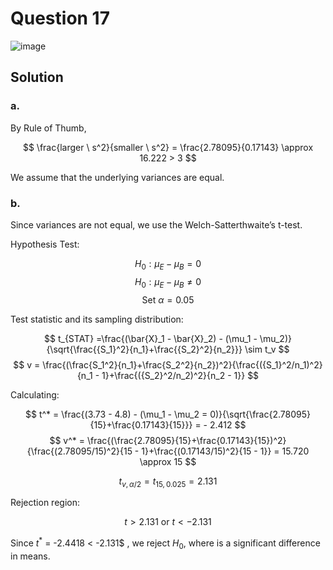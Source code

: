 # Question 17

![image](https://github.com/user-attachments/assets/d15e5af2-932a-47e3-be1f-6aec1bce8085)

## Solution

### a. 

By Rule of Thumb, 

$$
\frac{larger \  s^2}{smaller \ s^2} = \frac{2.78095}{0.17143} \approx 16.222 > 3
$$

We assume that the underlying variances are equal.

### b.

Since variances are not equal, we use the Welch-Satterthwaite’s t-test.

Hypothesis Test:

$$
H_0 : \mu_E - \mu_B = 0
$$
$$
H_0 : \mu_E - \mu_B \neq 0
$$
$$
\text{Set } \alpha = 0.05
$$

Test statistic and its sampling distribution:

$$
t_{STAT} =\frac{(\bar{X}_1 - \bar{X}_2) - (\mu_1 - \mu_2)}{\sqrt{\frac{{S_1}^2}{n_1}+\frac{{S_2}^2}{n_2}}} \sim t_v
$$
$$
v  = \frac{(\frac{S_1^2}{n_1}+\frac{S_2^2}{n_2})^2}{\frac{({S_1}^2/n_1)^2}{n_1 - 1}+\frac{({S_2}^2/n_2)^2}{n_2 - 1}} 
$$

Calculating:

$$
t^* = \frac{(3.73 - 4.8) - (\mu_1 - \mu_2 = 0)}{\sqrt{\frac{2.78095}{15}+\frac{0.17143}{15}}} = - 2.412
$$
$$
v^* = \frac{(\frac{2.78095}{15}+\frac{0.17143}{15})^2}{\frac{(2.78095/15)^2}{15 - 1}+\frac{(0.17143/15)^2}{15 - 1}} = 15.720 \approx 15
$$

$$
t_{v, \alpha / 2} = t_{15, 0.025} = 2.131
$$

Rejection region:

$$
t > 2.131 \text{ or } t < -2.131
$$

Since $t^*$ = -2.4418 < -2.131$ , we reject $H_0$, where is a significant difference in means.
